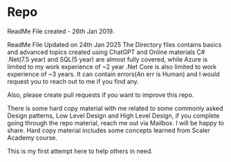# Repo
ReadMe File created - 26th Jan 2019.

ReadMe File Updated on 24th Jan 2025
The Directory files contains basics and advanced topics created using ChatGPT and Online materials
C# .Net(7.5 year) and SQL(5 year) are almost fully covered, while Azure is limited to my work experience of ~2 year
.Net Core is also limited to work experience of ~3 years.
It can contain errors(An err is Human) and I would request you to reach out to me if you find any.

Also, please create pull requests if you want to improve this repo.

There is some hard copy material with me related to some commonly asked Design patterns, Low Level Design and High Level Design, if you complete going through the repo material, reach me out via Mailbox. I will be happy to share.
Hard copy material includes some concepts learned from Scaler Academy course.

This is my first attempt here to help others in need.
